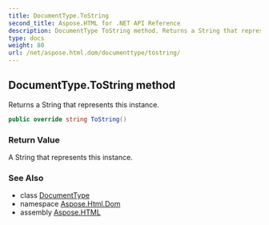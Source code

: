 ```yaml
---
title: DocumentType.ToString
second_title: Aspose.HTML for .NET API Reference
description: DocumentType ToString method. Returns a String that represents this instance
type: docs
weight: 80
url: /net/aspose.html.dom/documenttype/tostring/
---
```

## DocumentType.ToString method

Returns a String that represents this instance.

```csharp
public override string ToString()
```

### Return Value

A String that represents this instance.

### See Also

* class [DocumentType](../)
* namespace [Aspose.Html.Dom](../../../aspose.html.dom/)
* assembly [Aspose.HTML](../../../)
